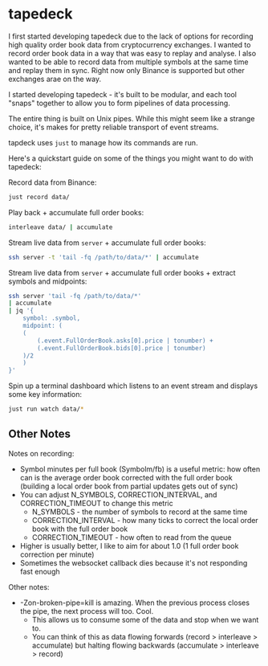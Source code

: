 # tapedeck

I first started developing tapedeck due to the lack of options for recording high quality order book data from cryptocurrency exchanges. I wanted to record order book data in a way that was easy to replay and analyse. I also wanted to be able to record data from multiple symbols at the same time and replay them in sync. Right now only Binance is supported but other exchanges arae on the way.

I started developing tapedeck - it's built to be modular, and each tool "snaps" together to allow you to form pipelines of data processing.

The entire thing is built on Unix pipes. While this might seem like a strange choice, it's makes for pretty reliable transport of event streams.

tapdeck uses `just` to manage how its commands are run.

Here's a quickstart guide on some of the things you might want to do with tapedeck:

Record data from Binance:
```bash
just record data/
```

Play back + accumulate full order books:
```bash
interleave data/ | accumulate
```

Stream live data from `server` + accumulate full order books:
```bash
ssh server -t 'tail -fq /path/to/data/*' | accumulate
```


Stream live data from `server` + accumulate full order books + extract symbols and midpoints:
```bash
ssh server 'tail -fq /path/to/data/*'
| accumulate
| jq '{
    symbol: .symbol,
    midpoint: (
    (
        (.event.FullOrderBook.asks[0].price | tonumber) +
        (.event.FullOrderBook.bids[0].price | tonumber)
    )/2
    )
}'
```

Spin up a terminal dashboard which listens to an event stream and displays some key information:

```bash
just run watch data/*
```

## Other Notes

Notes on recording:
- Symbol minutes per full book (Symbolm/fb) is a useful metric: how often can is the average order book corrected with the full order book (building a local order book from partial updates gets out of sync)
- You can adjust N_SYMBOLS, CORRECTION_INTERVAL, and CORRECTION_TIMEOUT to change this metric
  - N_SYMBOLS - the number of symbols to record at the same time
  - CORRECTION_INTERVAL - how many ticks to correct the local order book with the full order book
  - CORRECTION_TIMEOUT - how often to read from the queue
- Higher is usually better, I like to aim for about 1.0 (1 full order book correction per minute)
- Sometimes the websocket callback dies because it's not responding fast enough

Other notes:
- -Zon-broken-pipe=kill is amazing. When the previous process closes the pipe, the next process will too. Cool.
  - This allows us to consume some of the data and stop when we want to.
  - You can think of this as data flowing forwards (record > interleave > accumulate) but halting flowing backwards (accumulate > interleave > record)